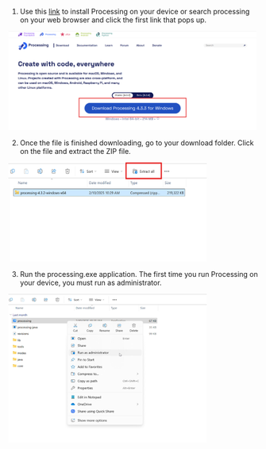 1. Use this [link](https://processing.org/download) to install Processing on your device or search processing on your web browser and click the first link that pops up.

<img src="../../media/tutorial/download processing.png" width="500" height="200">

2. Once the file is finished downloading, go to your download folder. Click on the file and extract the ZIP file.

<img src="../../media/tutorial/extract processing.png" width="400" height="200">

3. Run the processing.exe application. The first time you run Processing on your device, you must run as administrator.

<img src="../../media/tutorial/run processing.png" width="400" height="300">

